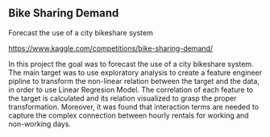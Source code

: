 ## Bike Sharing Demand
Forecast the use of a city bikeshare system

https://www.kaggle.com/competitions/bike-sharing-demand/

In this project the goal was to forecast the use of a city bikeshare system. The main target was to use exploratory analysis to create a feature engineer pipline to transform the non-linear relation between the target and the data, in order to use Linear Regresion Model. 
The correlation of each feature to the target is calculated and its relation visualized to grasp the proper transformation. Moreover, it was found that interaction terms are needed to capture the complex connection between hourly rentals for working and non-working days. 
